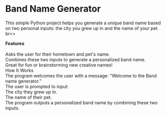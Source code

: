 # Band Name Generator


This simple Python project helps you generate a unique band name based on two personal inputs: the city you grew up in and the name of your pet.
br<>
<br>

**Features**
<br>
<br>
Asks the user for their hometown and pet's name.<br>
Combines these two inputs to generate a personalized band name.<br>
Great for fun or brainstorming new creative names!<br>
How It Works<br>
The program welcomes the user with a message: "Welcome to the Band name generator."<br>
The user is prompted to input:<br>
The city they grew up in.<br>
The name of their pet.<br>
The program outputs a personalized band name by combining these two inputs.<br>
<br><br><br>